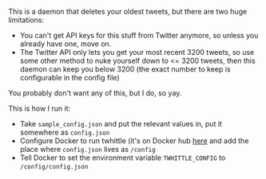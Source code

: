 This is a daemon that deletes your oldest tweets, but there are two huge limitations:
 * You can't get API keys for this stuff from Twitter anymore, so unless you already have one, move on.
 * The Twitter API only lets you get your most recent 3200 tweets, so use some other method to nuke yourself down to <= 3200 tweets, then this daemon can keep you below 3200 (the exact number to keep is configurable in the config file)

You probably don't want any of this, but I do, so yay.

This is how I run it:
 * Take `sample_config.json` and put the relevant values in, put it somewhere as `config.json`
 * Configure Docker to run twhittle (it's on Docker hub [here](https://hub.docker.com/r/cmsj/twhittle/) and add the place where `config.json` lives as `/config`
 * Tell Docker to set the environment variable `TWHITTLE_CONFIG` to `/config/config.json`
